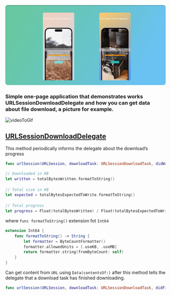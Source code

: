 ![GitHub Cards Preview](https://github.com/romagornostay/TrackDowloadProgress.swiftpm/blob/main/coverDowload.png)

### Simple one-page application that demonstrates works URLSessionDownloadDelegate and how you can get data about file download, a picture for example. 

![videoToGif](https://github.com/romagornostay/TrackDowloadProgress.swiftpm/assets/60058363/6e037df6-9de2-4e50-a822-42b2974e0d41)

## [URLSessionDownloadDelegate](https://developer.apple.com/documentation/foundation/URLSessionDownloadDelegate) 

This method periodically informs the delegate about the download’s progress
```swift
func urlSession(URLSession, downloadTask: URLSessionDownloadTask, didWriteData: Int64, totalBytesWritten: Int64, totalBytesExpectedToWrite: Int64)
```

```swift
// Downloaded in KB
let written = totalBytesWritten.formatToString()
        
// Total size in KB
let expected = totalBytesExpectedToWrite.formatToString()
        
// Total progress
let progress = Float(totalBytesWritten) / Float(totalBytesExpectedToWrite)
```
where `func formatToString()` extension fot `Int64`

```swift
extension Int64 {
    func formatToString() -> String {
        let formatter = ByteCountFormatter()
        formatter.allowedUnits = [.useKB, .useMB]
        return formatter.string(fromByteCount: self)
    }
}
```

Can get content from `URL` using `Data(contentsOf:)` after this method tells the delegate that a download task has finished downloading.

```swift
func urlSession(URLSession, downloadTask: URLSessionDownloadTask, didFinishDownloadingTo: URL)
```

